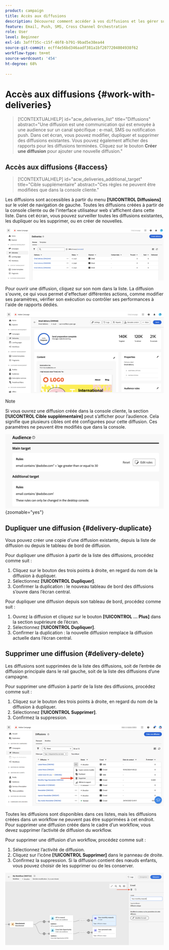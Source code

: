 ```yaml
---
product: campaign
title: Accès aux diffusions
description: Découvrez comment accéder à vos diffusions et les gérer sur le Web de Campaign
feature: Email, Push, SMS, Cross Channel Orchestration
role: User
level: Beginner
exl-id: 3afff35c-c15f-46f8-b791-9bad5e38ea44
source-git-commit: ecff4e56bd346aadf381a1bf2077204804938f62
workflow-type: tm+mt
source-wordcount: '454'
ht-degree: 68%

---
```


# Accès aux diffusions {#work-with-deliveries}

>[!CONTEXTUALHELP]
>id="acw_deliveries_list"
>title="Diffusions"
>abstract="Une diffusion est une communication qui est envoyée à une audience sur un canal spécifique : e-mail, SMS ou notification push. Dans cet écran, vous pouvez modifier, dupliquer et supprimer des diffusions existantes. Vous pouvez également afficher des rapports pour les diffusions terminées. Cliquez sur le bouton **Créer une diffusion** pour ajouter une nouvelle diffusion."

## Accès aux diffusions {#access}

>[!CONTEXTUALHELP]
>id="acw_deliveries_additional_target"
>title="Cible supplémentaire"
>abstract="Ces règles ne peuvent être modifiées que dans la console cliente."

Les diffusions sont accessibles à partir du menu **[!UICONTROL Diffusions]** sur le volet de navigation de gauche. Toutes les diffusions créées à partir de la console cliente ou de l&#39;interface utilisateur web s&#39;affichent dans cette liste. Dans cet écran, vous pouvez surveiller toutes les diffusions existantes, les dupliquer ou les supprimer, ou en créer de nouvelles.

![](assets/deliveries-list.png)

Pour ouvrir une diffusion, cliquez sur son nom dans la liste. La diffusion s&#39;ouvre, ce qui vous permet d&#39;effectuer différentes actions, comme modifier ses paramètres, vérifier son exécution ou contrôler ses performances à l&#39;aide de rapports dédiés.

![](assets/delivery-details.png)

>[!NOTE]
>
>Si vous ouvrez une diffusion créée dans la console cliente, la section **[!UICONTROL Cible supplémentaire]** peut s’afficher pour l’audience. Cela signifie que plusieurs cibles ont été configurées pour cette diffusion. Ces paramètres ne peuvent être modifiés que dans la console.
>
>![](assets/target-warning-audience.png){zoomable="yes"}

## Dupliquer une diffusion {#delivery-duplicate}

Vous pouvez créer une copie d&#39;une diffusion existante, depuis la liste de diffusion ou depuis le tableau de bord de diffusion.

Pour dupliquer une diffusion à partir de la liste des diffusions, procédez comme suit :

1. Cliquez sur le bouton des trois points à droite, en regard du nom de la diffusion à dupliquer.
1. Sélectionnez **[!UICONTROL Dupliquer]**.
1. Confirmer la duplication : le nouveau tableau de bord des diffusions s’ouvre dans l’écran central.

Pour dupliquer une diffusion depuis son tableau de bord, procédez comme suit :

1. Ouvrez la diffusion et cliquez sur le bouton **[!UICONTROL … Plus]** dans la section supérieure de l’écran.
1. Sélectionnez **[!UICONTROL Dupliquer]**.
1. Confirmer la duplication : la nouvelle diffusion remplace la diffusion actuelle dans l’écran central.

## Supprimer une diffusion {#delivery-delete}

Les diffusions sont supprimées de la liste des diffusions, soit de l’entrée de diffusion principale dans le rail gauche, soit de la liste des diffusions d’une campagne.

Pour supprimer une diffusion à partir de la liste des diffusions, procédez comme suit :

1. Cliquez sur le bouton des trois points à droite, en regard du nom de la diffusion à dupliquer.
1. Sélectionnez **[!UICONTROL Supprimer]**.
1. Confirmez la suppression.

![Supprimer une diffusion de la liste des diffusions](assets/delete-delivery-from-list.png)

Toutes les diffusions sont disponibles dans ces listes, mais les diffusions créées dans un workflow ne peuvent pas être supprimées à cet endroit. Pour supprimer une diffusion créée dans le cadre d’un workflow, vous devez supprimer l’activité de diffusion du workflow.

Pour supprimer une diffusion d’un workflow, procédez comme suit :

1. Sélectionnez l’activité de diffusion.
1. Cliquez sur l’icône **[!UICONTROL Supprimer]** dans le panneau de droite.
1. Confirmez la suppression. Si la diffusion contient des nœuds enfants, vous pouvez choisir de les supprimer ou de les conserver.

![Supprimer une diffusion dans un workflow](assets/delete-delivery-from-wf.png)
